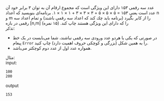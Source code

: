 عدد سه رقمی ۱۵۳ دارای اين ويژگی است كه مجموع ارقام آن به توان ٣ برابر خود آن عدد است يعني ۱۵۳ = ۵ × ۵ × ۵ + ۳ × ۳ × ۳ + ۱ × ۱ × ۱. برنامه‌ای بنويسيد كه اعداد n و m را از كابر بگيرد (برنامه بايد چك كند كه اعداد سه رقمي باشند) و تمام اعداد سه رقمی در بازه [n,m] را كه دارای اين ويژگی هستند چاپ کند. (۱۵ نمره)  
تذکر:  
* در صورتی که یکی یا هردو عدد ورودی سه رقمی نباشند، شما می‌بایست در یک خط پیغام `Error` را به همین شکل (بزرگی و کوچکی حروف اهمیت دارد) چاپ کنید.
* همواره عدد اول از عدد دوم کوچکتر می‌باشد.

مثال:  
input:
```sh
100
200
```

output
```sh
153

```